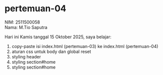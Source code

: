 # pertemuan-04

NIM: 2511500058<br>
Nama: M.Tio Saputra<br>

Hari ini Kamis tanggal 15 Oktober 2025, saya belajar:
<ol>
<li>copy-paste isi index.html (pertemuan-03) ke index.html (pertemuan-04)</li>
<li>aturan css untuk body dan global reset</li>
<li>styling header</li>
<li>styling section#home</li>
<li>styling section#home</li>